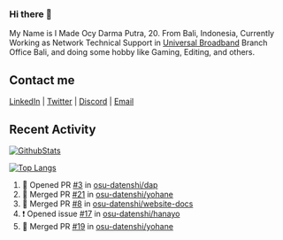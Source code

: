 ### Hi there 👋

My Name is I Made Ocy Darma Putra, 20. From Bali, Indonesia, Currently Working as Network Technical Support in [Universal Broadband](https://universal.net.id) Branch Office Bali, and doing some hobby like Gaming, Editing, and others.

## Contact me

[LinkedIn](https://linkedin.com/in/troke) | [Twitter](https://twitter.com/darma_ochi) | [Discord](https://link.troke.id/discord) | <a href="mailto:ochi@troke.id">Email</a> 

## Recent Activity

[![GithubStats](https://github-readme-stats.vercel.app/api?username=troke12&show_icons=true)](https://github.com/troke12)

[![Top Langs](https://github-readme-stats.vercel.app/api/top-langs/?username=troke12&layout=compact)](https://github.com/anuraghazra/github-readme-stats)

<!--START_SECTION:activity-->
1. 💪 Opened PR [#3](https://github.com/osu-datenshi/dap/pull/3) in [osu-datenshi/dap](https://github.com/osu-datenshi/dap)
2. 🎉 Merged PR [#21](https://github.com/osu-datenshi/yohane/pull/21) in [osu-datenshi/yohane](https://github.com/osu-datenshi/yohane)
3. 🎉 Merged PR [#8](https://github.com/osu-datenshi/website-docs/pull/8) in [osu-datenshi/website-docs](https://github.com/osu-datenshi/website-docs)
4. ❗️ Opened issue [#17](https://github.com/osu-datenshi/hanayo/issues/17) in [osu-datenshi/hanayo](https://github.com/osu-datenshi/hanayo)
5. 🎉 Merged PR [#19](https://github.com/osu-datenshi/yohane/pull/19) in [osu-datenshi/yohane](https://github.com/osu-datenshi/yohane)
<!--END_SECTION:activity-->

